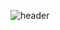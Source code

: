 ![header](https://capsule-render.vercel.app/api?type=waving&text=Hello%I'm%TaeYoun(Jack)!&height=400)


<!---
kweont0211/kweont0211 is a ✨ special ✨ repository because its `README.md` (this file) appears on your GitHub profile.
You can click the Preview link to take a look at your changes.
--->

